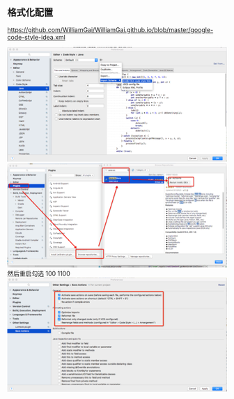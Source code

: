 ## 格式化配置
  https://github.com/WilliamGai/WilliamGai.github.io/blob/master/google-code-style-idea.xml

  ![image](imgs/IDEA_geshihua.png)
  ![image](imgs/IDEA_PLUGIN_SAVE.png)  
  然后重启勾选  100 1100
  ![image](imgs/IDEA_SAVE_AC_PLUGIN_AFTER_RESTART.png)
